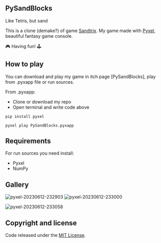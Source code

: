 ## PySandBlocks
Like Tetris, but sand

This is a clone (demake?) of game [Sandtrix](https://mslivo.itch.io/sandtrix). My game made with [Pyxel](https://github.com/kitao/pyxel), beautiful fantasy game console.

:video_game: Having fun! :joystick:

## How to play
You can download and play my game in itch page [PySandBlocks], play from .pyxapp file or run sources.

From .pyxapp:
- Clone or download my repo
- Open terminal and write code above
```
pip install pyxel

pyxel play PySandBlocks.pyxapp
```

## Requirements
For run sources you need install:
- Pyxel
- NumPy

## Gallery
![pyxel-20230612-232903](https://github.com/waffflezz/PySandBlocks/assets/56751225/57c49757-376f-41de-9ee5-73bbe4d98d1c)
![pyxel-20230612-233000](https://github.com/waffflezz/PySandBlocks/assets/56751225/bcab696b-7385-4e69-a2c5-c023e8f4b3d7)

![pyxel-20230612-233058](https://github.com/waffflezz/PySandBlocks/assets/56751225/ced00c86-e941-4f21-8ef2-b4b8ac4d6f12)

## Copyright and license

Code released under the [MIT License](https://github.com/waffflezz/PySandBlocks/blob/main/LICENSE).
